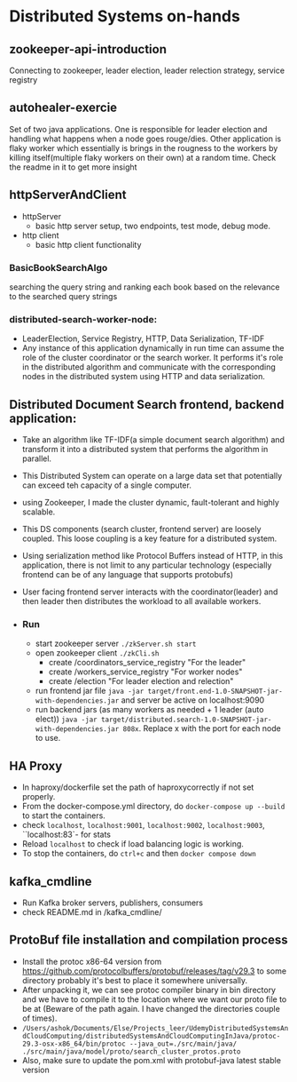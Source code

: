 # Distributed Systems on-hands

## zookeeper-api-introduction
 Connecting to zookeeper, leader election, leader relection strategy, service registry

## autohealer-exercie 
 Set of two java applications. One is responsible for leader election and handling what happens when a node goes rouge/dies. Other application is flaky worker which essentially is brings in the rougness to the workers by killing itself(multiple flaky workers on their own) at a random time. Check the readme in it to get more insight 

## httpServerAndClient
- httpServer
	* basic http server setup, two endpoints, test mode, debug mode.
- http client
	* basic http client functionality

### BasicBookSearchAlgo 
 searching the query string and ranking each book based on the relevance to the searched query strings

### distributed-search-worker-node:
  - LeaderElection, Service Registry, HTTP, Data Serialization, TF-IDF
  - Any instance of this application dynamically in run time can assume the role of the cluster coordinator or the search worker. It performs it's role in the distributed algorithm and communicate with the corresponding nodes in the distributed system using HTTP and data serialization.

## Distributed Document Search frontend, backend application:
 - Take an algorithm like TF-IDF(a simple document search algorithm) and transform it into a distributed system that performs the algorithm in parallel.
 - This Distributed System can operate on a large data set that potentially can exceed teh capacity of a single computer.
 - using Zookeeper, I made the cluster dynamic, fault-tolerant and highly scalable. 
 - This DS components (search cluster, frontend server) are loosely coupled. This loose coupling is a key feature for a distributed system.
 - Using serialization method like Protocol Buffers instead of HTTP, in this application, there is not limit to any particular technology (especially frontend can be of any language that supports protobufs) 
 - User facing frontend server interacts with the coordinator(leader) and then leader then distributes the workload to all available workers.
 
 - ### Run
	* start zookeeper server `./zkServer.sh start`
	* open zookeeper client `./zkCli.sh`
		- create /coordinators_service_registry "For the leader"
		- create /workers_service_registry "For worker nodes"
		- create /election "For leader election and relection"
	* run frontend jar file `java -jar target/front.end-1.0-SNAPSHOT-jar-with-dependencies.jar` and server be active on  localhost:9090
	* run backend jars (as many workers as needed + 1 leader (auto elect)) `java -jar target/distributed.search-1.0-SNAPSHOT-jar-with-dependencies.jar 808x`. Replace x with the port for each node to use.
 
## HA Proxy

- In haproxy/dockerfile set the path of haproxycorrectly if not set properly.
- From the docker-compose.yml directory, do `docker-compose up --build` to start the containers.
- check `localhost`, `localhost:9001`, `localhost:9002`, `localhost:9003`, ``localhost:83`- for stats
- Reload `localhost` to check if load balancing logic is working.	
- To stop the containers, do `ctrl+c` and then `docker compose down`
	
## kafka_cmdline

- Run Kafka broker servers, publishers, consumers
- check README.md in /kafka_cmdline/

## ProtoBuf file installation and compilation process

 - Install the protoc x86-64 version from https://github.com/protocolbuffers/protobuf/releases/tag/v29.3 to some directory probably it's best to place it somewhere universally.
- After unpacking it, we can see protoc compiler binary in bin directory and we have to compile it to the location where we want our proto file to be at (Beware of the path again. I have changed the directories couple of times).
- `/Users/ashok/Documents/Else/Projects_leer/UdemyDistributedSystemsAndCloudComputing/distributedSystemsAndCloudComputingInJava/protoc-29.3-osx-x86_64/bin/protoc --java_out=./src/main/java/ ./src/main/java/model/proto/search_cluster_protos.proto`
- Also, make sure to update the pom.xml with protobuf-java latest stable version
